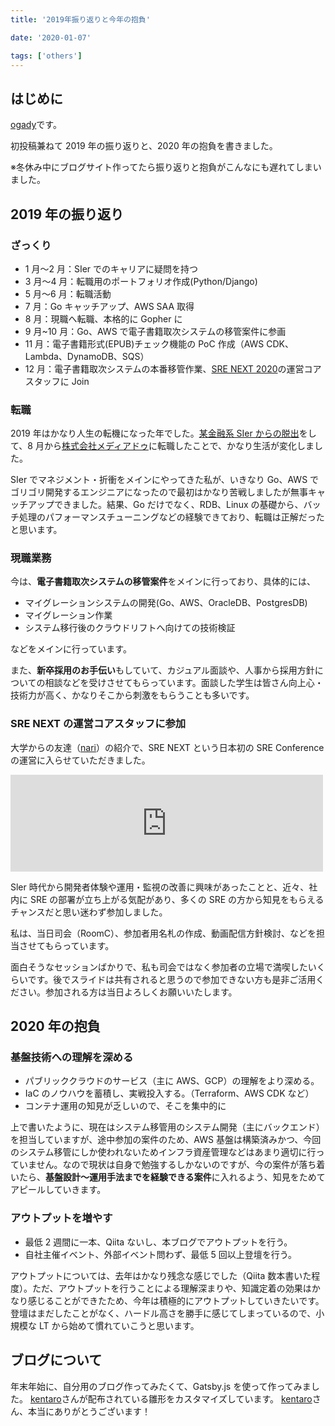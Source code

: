 ```yaml
---
title: '2019年振り返りと今年の抱負'

date: '2020-01-07'

tags: ['others']
---
```


## はじめに

[ogady](https://twitter.com/gadyma)です。

初投稿兼ねて 2019 年の振り返りと、2020 年の抱負を書きました。

※冬休み中にブログサイト作ってたら振り返りと抱負がこんなにも遅れてしまいました。

## 2019 年の振り返り

### ざっくり

- 1 月〜2 月：SIer でのキャリアに疑問を持つ
- 3 月〜4 月：転職用のポートフォリオ作成(Python/Django)
- 5 月〜6 月：転職活動
- 7 月：Go キャッチアップ、AWS SAA 取得
- 8 月：現職へ転職、本格的に Gopher に
- 9 月~10 月：Go、AWS で電子書籍取次システムの移管案件に参画
- 11 月：電子書籍形式(EPUB)チェック機能の PoC 作成（AWS CDK、Lambda、DynamoDB、SQS）
- 12 月：電子書籍取次システムの本番移管作業、[SRE NEXT 2020](https://sre-next.dev/)の運営コアスタッフに Join

### 転職

2019 年はかなり人生の転機になった年でした。[某金融系 SIer からの脱出](https://ogady.hatenablog.com/entry/2019/02/13/185717)をして、8 月から[株式会社メディアドゥ](https://www.mediado.jp/)に転職したことで、かなり生活が変化しました。

SIer でマネジメント・折衝をメインにやってきた私が、いきなり Go、AWS でゴリゴリ開発するエンジニアになったので最初はかなり苦戦しましたが無事キャッチアップできました。結果、Go だけでなく、RDB、Linux の基礎から、バッチ処理のパフォーマンスチューニングなどの経験できており、転職は正解だったと思います。

### 現職業務

今は、**電子書籍取次システムの移管案件**をメインに行っており、具体的には、

- マイグレーションシステムの開発(Go、AWS、OracleDB、PostgresDB)
- マイグレーション作業
- システム移行後のクラウドリフトへ向けての技術検証

などをメインに行っています。

また、**新卒採用のお手伝い**もしていて、カジュアル面談や、人事から採用方針についての相談などを受けさせてもらっています。面談した学生は皆さん向上心・技術力が高く、かなりそこから刺激をもらうことも多いです。

### SRE NEXT の運営コアスタッフに参加

大学からの友達（[nari](https://twitter.com/fukubaka0825)）の紹介で、SRE NEXT という日本初の SRE Conference の運営に入らせていただきました。

<iframe src="https://hatenablog-parts.com/embed?url=https%3A%2F%2Fsre-next.dev%2F" title="SRE NEXT 2020" class="embed-card embed-webcard" scrolling="no" frameborder="0" style="margin: 10px 0px; padding: 0px; border: 0px; outline: 0px; font-size: 15px; vertical-align: baseline; background: rgb(255, 255, 255); max-width: 500px; color: rgb(77, 77, 77); font-family: TitilliumText22LRegular, &quot;ヒラギノ角ゴ Pro W3&quot;, &quot;Hiragino Kaku Gothic Pro&quot;, メイリオ, Meiryo, &quot;ＭＳ Ｐゴシック&quot;, &quot;MS PGothic&quot;, sans-serif; font-style: normal; font-variant-ligatures: normal; font-variant-caps: normal; font-weight: 400; letter-spacing: normal; orphans: 2; text-align: left; text-indent: 0px; text-transform: none; white-space: normal; widows: 2; word-spacing: 0px; -webkit-text-stroke-width: 0px; text-decoration-style: initial; text-decoration-color: initial; display: block; width: 500px; height: 155px;"></iframe>

Sler 時代から開発者体験や運用・監視の改善に興味があったことと、近々、社内に SRE の部署が立ち上がる気配があり、多くの SRE の方から知見をもらえるチャンスだと思い迷わず参加しました。

私は、当日司会（RoomC）、参加者用名札の作成、動画配信方針検討、などを担当させてもらっています。

面白そうなセッションばかりで、私も司会ではなく参加者の立場で満喫したいくらいです。後でスライドは共有されると思うので参加できない方も是非ご活用ください。参加される方は当日よろしくお願いいたします。

## 2020 年の抱負

### 基盤技術への理解を深める

- パブリッククラウドのサービス（主に AWS、GCP）の理解をより深める。
- IaC のノウハウを蓄積し、実戦投入する。（Terraform、AWS CDK など）
- コンテナ運用の知見が乏しいので、そこを集中的に

上で書いたように、現在はシステム移管用のシステム開発（主にバックエンド）を担当していますが、途中参加の案件のため、AWS 基盤は構築済みかつ、今回のシステム移管にしか使われないためインフラ資産管理などはあまり適切に行っていません。なので現状は自身で勉強するしかないのですが、今の案件が落ち着いたら、**基盤設計〜運用手法までを経験できる案件**に入れるよう、知見をためてアピールしていきます。

### アウトプットを増やす

- 最低 2 週間に一本、Qiita ないし、本ブログでアウトプットを行う。
- 自社主催イベント、外部イベント問わず、最低 5 回以上登壇を行う。

アウトプットについては、去年はかなり残念な感じでした（Qiita 数本書いた程度）。ただ、アウトプットを行うことによる理解深まりや、知識定着の効果はかなり感じることができたため、今年は積極的にアウトプットしていきたいです。登壇はまだしたことがなく、ハードル高さを勝手に感じてしまっているので、小規模な LT から始めて慣れていこうと思います。

## ブログについて

年末年始に、自分用のブログ作ってみたくて、Gatsby.js を使って作ってみました。
[kentaro](https://twitter.com/_kentaro_m)さんが配布されている雛形をカスタマイズしています。
[kentaro](https://twitter.com/_kentaro_m)さん、本当にありがとうございます！
